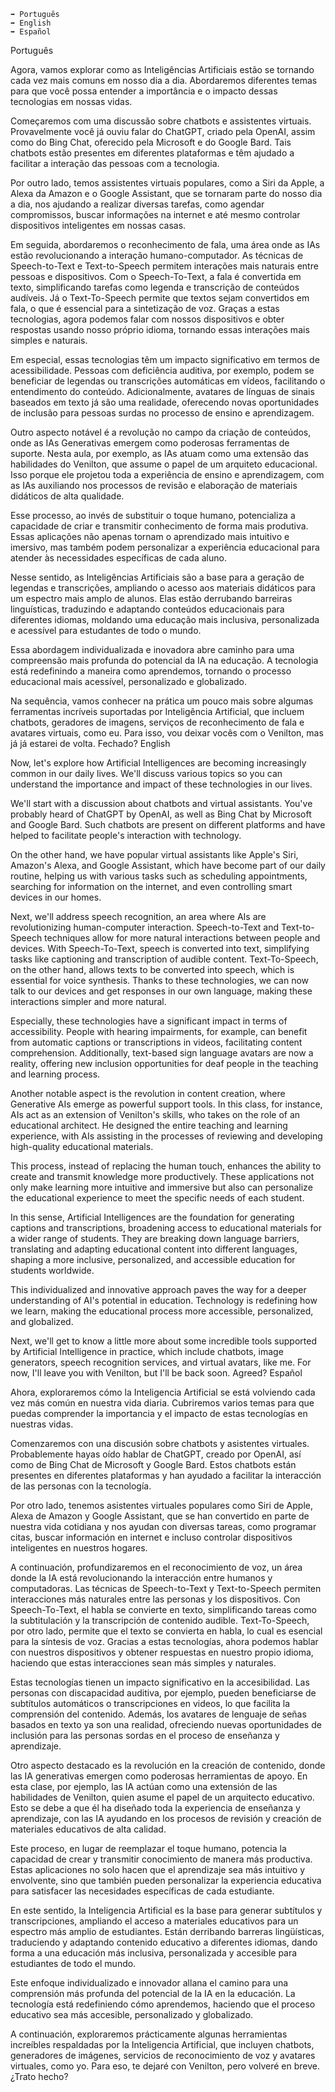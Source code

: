 
    ➡️ Português
    ➡️ English
    ➡️ Español

Português

Agora, vamos explorar como as Inteligências Artificiais estão se tornando cada vez mais comuns em nosso dia a dia. Abordaremos diferentes temas para que você possa entender a importância e o impacto dessas tecnologias em nossas vidas.

Começaremos com uma discussão sobre chatbots e assistentes virtuais. Provavelmente você já ouviu falar do ChatGPT, criado pela OpenAI, assim como do Bing Chat, oferecido pela Microsoft e do Google Bard. Tais chatbots estão presentes em diferentes plataformas e têm ajudado a facilitar a interação das pessoas com a tecnologia.

Por outro lado, temos assistentes virtuais populares, como a Siri da Apple, a Alexa da Amazon e o Google Assistant, que se tornaram parte do nosso dia a dia, nos ajudando a realizar diversas tarefas, como agendar compromissos, buscar informações na internet e até mesmo controlar dispositivos inteligentes em nossas casas.

Em seguida, abordaremos o reconhecimento de fala, uma área onde as IAs estão revolucionando a interação humano-computador. As técnicas de Speech-to-Text e Text-to-Speech permitem interações mais naturais entre pessoas e dispositivos. Com o Speech-To-Text, a fala é convertida em texto, simplificando tarefas como legenda e transcrição de conteúdos audíveis. Já o Text-To-Speech permite que textos sejam convertidos em fala, o que é essencial para a sintetização de voz. Graças a estas tecnologias, agora podemos falar com nossos dispositivos e obter respostas usando nosso próprio idioma, tornando essas interações mais simples e naturais.

Em especial, essas tecnologias têm um impacto significativo em termos de acessibilidade. Pessoas com deficiência auditiva, por exemplo, podem se beneficiar de legendas ou transcrições automáticas em vídeos, facilitando o entendimento do conteúdo. Adicionalmente, avatares de línguas de sinais baseados em texto já são uma realidade, oferecendo novas oportunidades de inclusão para pessoas surdas no processo de ensino e aprendizagem.

Outro aspecto notável é a revolução no campo da criação de conteúdos, onde as IAs Generativas emergem como poderosas ferramentas de suporte. Nesta aula, por exemplo, as IAs atuam como uma extensão das habilidades do Venilton, que assume o papel de um arquiteto educacional. Isso porque ele projetou toda a experiência de ensino e aprendizagem, com as IAs auxiliando nos processos de revisão e elaboração de materiais didáticos de alta qualidade.

Esse processo, ao invés de substituir o toque humano, potencializa a capacidade de criar e transmitir conhecimento de forma mais produtiva. Essas aplicações não apenas tornam o aprendizado mais intuitivo e imersivo, mas também podem personalizar a experiência educacional para atender às necessidades específicas de cada aluno.

Nesse sentido, as Inteligências Artificiais são a base para a geração de legendas e transcrições, ampliando o acesso aos materiais didáticos para um espectro mais amplo de alunos. Elas estão derrubando barreiras linguísticas, traduzindo e adaptando conteúdos educacionais para diferentes idiomas, moldando uma educação mais inclusiva, personalizada e acessível para estudantes de todo o mundo.

Essa abordagem individualizada e inovadora abre caminho para uma compreensão mais profunda do potencial da IA na educação. A tecnologia está redefinindo a maneira como aprendemos, tornando o processo educacional mais acessível, personalizado e globalizado.

Na sequência, vamos conhecer na prática um pouco mais sobre algumas ferramentas incríveis suportadas por Inteligência Artificial, que incluem chatbots, geradores de imagens, serviços de reconhecimento de fala e avatares virtuais, como eu. Para isso, vou deixar vocês com o Venilton, mas já já estarei de volta. Fechado?
English

Now, let's explore how Artificial Intelligences are becoming increasingly common in our daily lives. We'll discuss various topics so you can understand the importance and impact of these technologies in our lives.

We'll start with a discussion about chatbots and virtual assistants. You've probably heard of ChatGPT by OpenAI, as well as Bing Chat by Microsoft and Google Bard. Such chatbots are present on different platforms and have helped to facilitate people's interaction with technology.

On the other hand, we have popular virtual assistants like Apple's Siri, Amazon's Alexa, and Google Assistant, which have become part of our daily routine, helping us with various tasks such as scheduling appointments, searching for information on the internet, and even controlling smart devices in our homes.

Next, we'll address speech recognition, an area where AIs are revolutionizing human-computer interaction. Speech-to-Text and Text-to-Speech techniques allow for more natural interactions between people and devices. With Speech-To-Text, speech is converted into text, simplifying tasks like captioning and transcription of audible content. Text-To-Speech, on the other hand, allows texts to be converted into speech, which is essential for voice synthesis. Thanks to these technologies, we can now talk to our devices and get responses in our own language, making these interactions simpler and more natural.

Especially, these technologies have a significant impact in terms of accessibility. People with hearing impairments, for example, can benefit from automatic captions or transcriptions in videos, facilitating content comprehension. Additionally, text-based sign language avatars are now a reality, offering new inclusion opportunities for deaf people in the teaching and learning process.

Another notable aspect is the revolution in content creation, where Generative AIs emerge as powerful support tools. In this class, for instance, AIs act as an extension of Venilton's skills, who takes on the role of an educational architect. He designed the entire teaching and learning experience, with AIs assisting in the processes of reviewing and developing high-quality educational materials.

This process, instead of replacing the human touch, enhances the ability to create and transmit knowledge more productively. These applications not only make learning more intuitive and immersive but also can personalize the educational experience to meet the specific needs of each student.

In this sense, Artificial Intelligences are the foundation for generating captions and transcriptions, broadening access to educational materials for a wider range of students. They are breaking down language barriers, translating and adapting educational content into different languages, shaping a more inclusive, personalized, and accessible education for students worldwide.

This individualized and innovative approach paves the way for a deeper understanding of AI's potential in education. Technology is redefining how we learn, making the educational process more accessible, personalized, and globalized.

Next, we'll get to know a little more about some incredible tools supported by Artificial Intelligence in practice, which include chatbots, image generators, speech recognition services, and virtual avatars, like me. For now, I'll leave you with Venilton, but I'll be back soon. Agreed?
Español

Ahora, exploraremos cómo la Inteligencia Artificial se está volviendo cada vez más común en nuestra vida diaria. Cubriremos varios temas para que puedas comprender la importancia y el impacto de estas tecnologías en nuestras vidas.

Comenzaremos con una discusión sobre chatbots y asistentes virtuales. Probablemente hayas oído hablar de ChatGPT, creado por OpenAI, así como de Bing Chat de Microsoft y Google Bard. Estos chatbots están presentes en diferentes plataformas y han ayudado a facilitar la interacción de las personas con la tecnología.

Por otro lado, tenemos asistentes virtuales populares como Siri de Apple, Alexa de Amazon y Google Assistant, que se han convertido en parte de nuestra vida cotidiana y nos ayudan con diversas tareas, como programar citas, buscar información en internet e incluso controlar dispositivos inteligentes en nuestros hogares.

A continuación, profundizaremos en el reconocimiento de voz, un área donde la IA está revolucionando la interacción entre humanos y computadoras. Las técnicas de Speech-to-Text y Text-to-Speech permiten interacciones más naturales entre las personas y los dispositivos. Con Speech-To-Text, el habla se convierte en texto, simplificando tareas como la subtitulación y la transcripción de contenido audible. Text-To-Speech, por otro lado, permite que el texto se convierta en habla, lo cual es esencial para la síntesis de voz. Gracias a estas tecnologías, ahora podemos hablar con nuestros dispositivos y obtener respuestas en nuestro propio idioma, haciendo que estas interacciones sean más simples y naturales.

Estas tecnologías tienen un impacto significativo en la accesibilidad. Las personas con discapacidad auditiva, por ejemplo, pueden beneficiarse de subtítulos automáticos o transcripciones en videos, lo que facilita la comprensión del contenido. Además, los avatares de lenguaje de señas basados en texto ya son una realidad, ofreciendo nuevas oportunidades de inclusión para las personas sordas en el proceso de enseñanza y aprendizaje.

Otro aspecto destacado es la revolución en la creación de contenido, donde las IA generativas emergen como poderosas herramientas de apoyo. En esta clase, por ejemplo, las IA actúan como una extensión de las habilidades de Venilton, quien asume el papel de un arquitecto educativo. Esto se debe a que él ha diseñado toda la experiencia de enseñanza y aprendizaje, con las IA ayudando en los procesos de revisión y creación de materiales educativos de alta calidad.

Este proceso, en lugar de reemplazar el toque humano, potencia la capacidad de crear y transmitir conocimiento de manera más productiva. Estas aplicaciones no solo hacen que el aprendizaje sea más intuitivo y envolvente, sino que también pueden personalizar la experiencia educativa para satisfacer las necesidades específicas de cada estudiante.

En este sentido, la Inteligencia Artificial es la base para generar subtítulos y transcripciones, ampliando el acceso a materiales educativos para un espectro más amplio de estudiantes. Están derribando barreras lingüísticas, traduciendo y adaptando contenido educativo a diferentes idiomas, dando forma a una educación más inclusiva, personalizada y accesible para estudiantes de todo el mundo.

Este enfoque individualizado e innovador allana el camino para una comprensión más profunda del potencial de la IA en la educación. La tecnología está redefiniendo cómo aprendemos, haciendo que el proceso educativo sea más accesible, personalizado y globalizado.

A continuación, exploraremos prácticamente algunas herramientas increíbles respaldadas por la Inteligencia Artificial, que incluyen chatbots, generadores de imágenes, servicios de reconocimiento de voz y avatares virtuales, como yo. Para eso, te dejaré con Venilton, pero volveré en breve. ¿Trato hecho?